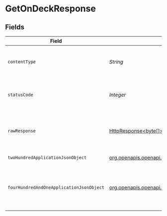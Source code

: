 # GetOnDeckResponse


## Fields

| Field                                                                                                                          | Type                                                                                                                           | Required                                                                                                                       | Description                                                                                                                    |
| ------------------------------------------------------------------------------------------------------------------------------ | ------------------------------------------------------------------------------------------------------------------------------ | ------------------------------------------------------------------------------------------------------------------------------ | ------------------------------------------------------------------------------------------------------------------------------ |
| `contentType`                                                                                                                  | *String*                                                                                                                       | :heavy_check_mark:                                                                                                             | HTTP response content type for this operation                                                                                  |
| `statusCode`                                                                                                                   | *Integer*                                                                                                                      | :heavy_check_mark:                                                                                                             | HTTP response status code for this operation                                                                                   |
| `rawResponse`                                                                                                                  | [HttpResponse<byte[]>](https://docs.oracle.com/en/java/javase/11/docs/api/java.net.http/java/net/http/HttpResponse.html)       | :heavy_check_mark:                                                                                                             | Raw HTTP response; suitable for custom response parsing                                                                        |
| `twoHundredApplicationJsonObject`                                                                                              | [org.openapis.openapi.models.operations.GetOnDeckResponseBody](../../models/operations/GetOnDeckResponseBody.md)               | :heavy_minus_sign:                                                                                                             | The on Deck content                                                                                                            |
| `fourHundredAndOneApplicationJsonObject`                                                                                       | [org.openapis.openapi.models.operations.GetOnDeckLibraryResponseBody](../../models/operations/GetOnDeckLibraryResponseBody.md) | :heavy_minus_sign:                                                                                                             | Unauthorized - Returned if the X-Plex-Token is missing from the header or query.                                               |